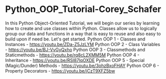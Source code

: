 # Python_OOP_Tutorial-Corey_Schafer

In this Python Object-Oriented Tutorial, we will begin our series by learning how to create and use classes within Python. Classes allow us to logically group our data and functions in a way that is easy to reuse and also easy to build upon if need be. Let's get started.
 Python OOP 1 - Classes and Instances - https://youtu.be/ZDa-Z5JzLYM 
 Python OOP 2 - Class Variables - https://youtu.be/BJ-VvGyQxho 
 Python OOP 3 - Classmethods and Staticmethods - https://youtu.be/rq8cL2XMM5M 
 Python OOP 4 - Inheritance - https://youtu.be/RSl87lqOXDE 
 Python OOP 5 - Special (Magic/Dunder) Methods - https://youtu.be/3ohzBxoFHAY 
 Python OOP 6 - Property Decorators - https://youtu.be/jCzT9XFZ5bw